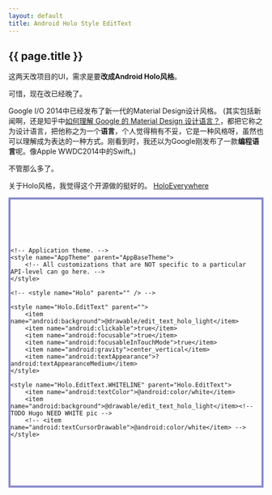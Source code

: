 ```yaml
---
layout: default
title: Android Holo Style EditText
---
```


<h2>{{ page.title }}</h2>

这两天改项目的UI，需求是要**改成Android Holo风格**。

可惜，现在改已经晚了。

Google I/O 2014中已经发布了新一代的Material Design设计风格。
(其实包括新闻啊，还是知乎中[如何理解 Google 的 Material Design 设计语言？](http://www.zhihu.com/question/24276657)，都把它称之为设计语言，把他称之为一个**语言**，个人觉得稍有不妥，它是一种风格呀，虽然也可以理解成为表达的一种方式。刚看到时，我还以为Google刚发布了一款**编程语言**呢。像Apple WWDC2014中的Swift。)

不管那么多了。

关于Holo风格，我觉得这个开源做的挺好的。
[HoloEverywhere](https://github.com/Prototik/HoloEverywhere)


<!--?prettify lang=xml linenums=true linenums=1?-->
<pre class="prettyprint" style="border:4px solid #88c">
<resources xmlns:android="http://schemas.android.com/apk/res/android">

    <!--
        Base application theme, dependent on API level. This theme is replaced
        by AppBaseTheme from res/values-vXX/styles.xml on newer devices.

    -->
    <style name="AppBaseTheme" parent="android:Theme.Light">
        <!--
            Theme customizations available in newer API levels can go in
            res/values-vXX/styles.xml, while customizations related to
            backward-compatibility can go here.

        -->
    </style>

    <!-- Application theme. -->
    <style name="AppTheme" parent="AppBaseTheme">
        <!-- All customizations that are NOT specific to a particular API-level can go here. -->
    </style>

    <!-- <style name="Holo" parent="" /> -->

    <style name="Holo.EditText" parent="">
        <item name="android:background">@drawable/edit_text_holo_light</item>
        <item name="android:clickable">true</item>
        <item name="android:focusable">true</item>
        <item name="android:focusableInTouchMode">true</item>
        <item name="android:gravity">center_vertical</item>
        <item name="android:textAppearance">?android:textAppearanceMedium</item>
    </style>

    <style name="Holo.EditText.WHITELINE" parent="Holo.EditText">
        <item name="android:textColor">@android:color/white</item>
        <item name="android:background">@drawable/edit_text_holo_light</item><!-- TODO Hugo NEED WHITE pic -->
        <!-- <item name="android:textCursorDrawable">@android:color/white</item> -->
    </style>

</resources>
</emp>